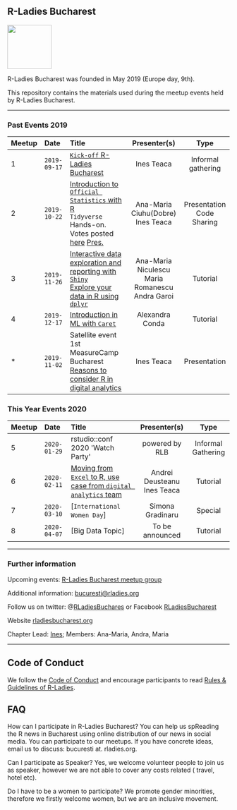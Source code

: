 ## R-Ladies Bucharest
<img src="https://github.com/rladies/starter-kit/blob/master/logo/R-LadiesGlobal_RBG_online_LogoWithText_Horizontal.png" data-canonical-src="https://github.com/rladies/starter-kit/blob/master/logo/R-LadiesGlobal_RBG_online_LogoWithText_Horizontal.png" height="100" />


R-Ladies Bucharest was founded in May 2019 (Europe day, 9th).

This repository contains the materials used during the meetup events held by R-Ladies Bucharest.


***


### Past Events 2019
|**Meetup**|**Date**| **Title** | **Presenter(s)** | **Type** |
| :- | :- | :--- | :---: | :---: |
| 1 | `2019-09-17` | [`Kick-off` R-Ladies Bucharest](./Meetup_01_2019-09-17/) | Ines Teaca | Informal gathering |
| 2 | `2019-10-22` | [Introduction to `Official Statistics` with R](./Meetup_02_2019-10-22)<br>`Tidyverse` Hands-on. Votes posted [here](https://forms.gle/KLNGP2g7FiWfdnp47) [Pres.](./Meetup_02_2019-10-22) | Ana-Maria Ciuhu(Dobre)<br>Ines Teaca | Presentation <br>Code Sharing |
| 3 | `2019-11-26` | [Interactive data exploration and reporting with `Shiny`](./Meetup_03_2019-11-26) <br>[Explore your data in R using `dplyr`](./Meetup_03_2019-11-26) | Ana-Maria Niculescu <br>Maria Romanescu <br>Andra Garoi | Tutorial |
| 4 | `2019-12-17` | [Introduction in ML with `Caret`](./Meetup_04_2019-12-17) | Alexandra Conda | Tutorial |
| * | `2019-11-02` | Satellite event 1st MeasureCamp Bucharest [Reasons to consider R in digital analytics](./MCB_2019-11-02) | Ines Teaca | Presentation |

### This Year Events 2020
|**Meetup**|**Date**| **Title** | **Presenter(s)** | **Type** |
| :- | :- | :--- | :---: | :---: |
| 5 | `2020-01-29` | rstudio::conf 2020 'Watch Party'  | powered by RLB | Informal Gathering |
| 6 | `2020-02-11` | [Moving from `Excel` to R, use case from `digital analytics` team](./Meetup_06_2020-02-11) | Andrei Deusteanu <br>Ines Teaca | Tutorial |
| 7 | `2020-03-10` | [`International Women Day`]| Simona Gradinaru | Special |
| 8 | `2020-04-07` | [Big Data Topic]| To be announced | Tutorial |

***


### Further information
Upcoming events: [R-Ladies Bucharest meetup group](https://www.meetup.com/rladies-bucharest/)

Additional information: [bucuresti@rladies.org](mailto:bucuresti@rladies.org)

Follow us on twitter: @[RLadiesBuchares](https://twitter.com/RLadiesBuchares) or Facebook [RLadiesBucharest](https://www.facebook.com/RLadiesBucharest)

Website [rladiesbucharest.org](http://www.rladiesbucharest.org/)

Chapter Lead: [Ines](https://twitter.com/ineszz); Members: Ana-Maria, Andra, Maria

***

## Code of Conduct
We follow the [Code of Conduct](https://github.com/rladies/starter-kit/wiki/Code-of-Conduct) and encourage participants to read [Rules & Guidelines of R-Ladies](https://github.com/rladies/starter-kit/blob/master/R-Ladies_RulesGuidelines.pdf).

## FAQ

How can I participate in R-Ladies Bucharest?
You can help us spReading the R news in Bucharest using online distribution of our news in social media. 
You can participate to our meetups.
If you have concrete ideas, email us to discuss: bucuresti at. rladies.org.

Can I participate as Speaker?
Yes, we welcome volunteer people to join us as speaker, however we are not able to cover any costs related ( travel, hotel etc).

Do I have to be a women to participate?
We promote gender minorities, therefore we firstly welcome women, but we are an inclusive movement.



